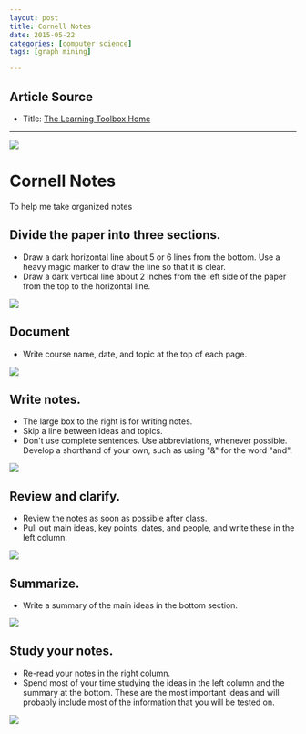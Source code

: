 ```yaml
---
layout: post
title: Cornell Notes
date: 2015-05-22
categories: [computer science]
tags: [graph mining]

---
```



## Article Source

* Title: [The Learning Toolbox Home](http://coe.jmu.edu/learningtoolbox/cornellnotes.html)

---


![](http://sungsoo.github.com/images/cornell-main.gif)


# Cornell Notes

To help me take organized notes


## Divide the paper into three sections.

* Draw a dark horizontal line about 5 or 6 lines from the bottom. Use a heavy magic marker to draw the line so that it is clear.
* Draw a dark vertical line about 2 inches from the left side of the paper from the top to the horizontal line.

![](http://sungsoo.github.com/images/noteb1.gif)


## Document

* Write course name, date, and topic at the top of each page.

![](http://sungsoo.github.com/images/noteb2.gif)


## Write notes.

* The large box to the right is for writing notes.
* Skip a line between ideas and topics.
* Don't use complete sentences. Use abbreviations, whenever possible. Develop a shorthand of your own, such as using "&" for the word "and".

![](http://sungsoo.github.com/images/noteb3.gif)


## Review and clarify.

* Review the notes as soon as possible after class.
* Pull out main ideas, key points, dates, and people, and write these in the left column.

![](http://sungsoo.github.com/images/cornell4.gif)
    
    
## Summarize.

* Write a summary of the main ideas in the bottom section.

![](http://sungsoo.github.com/images/noteb4.gif)


## Study your notes.

* Re-read your notes in the right column.
* Spend most of your time studying the ideas in the left column and the summary at the bottom. These are the most important ideas and will probably include most of the information that you will be tested on. 

![](http://sungsoo.github.com/images/aplus.gif)

